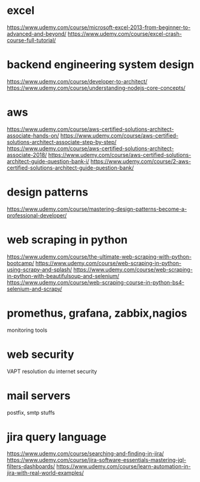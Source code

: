 # excel

https://www.udemy.com/course/microsoft-excel-2013-from-beginner-to-advanced-and-beyond/
https://www.udemy.com/course/excel-crash-course-full-tutorial/

# backend engineering system design
https://www.udemy.com/course/developer-to-architect/
https://www.udemy.com/course/understanding-nodejs-core-concepts/

# aws
https://www.udemy.com/course/aws-certified-solutions-architect-associate-hands-on/
https://www.udemy.com/course/aws-certified-solutions-architect-associate-step-by-step/
https://www.udemy.com/course/aws-certified-solutions-architect-associate-2018/
https://www.udemy.com/course/aws-certified-solutions-architect-guide-question-bank-i/
https://www.udemy.com/course/2-aws-certified-solutions-architect-guide-question-bank/
# design patterns
https://www.udemy.com/course/mastering-design-patterns-become-a-professional-developer/

# web scraping in python
https://www.udemy.com/course/the-ultimate-web-scraping-with-python-bootcamp/
https://www.udemy.com/course/web-scraping-in-python-using-scrapy-and-splash/
https://www.udemy.com/course/web-scraping-in-python-with-beautifulsoup-and-selenium/
https://www.udemy.com/course/web-scraping-course-in-python-bs4-selenium-and-scrapy/

# promethus, grafana, zabbix,nagios
monitoring tools

# web security
VAPT resolution
du internet security

# mail servers
postfix, smtp stuffs


# jira query language
https://www.udemy.com/course/searching-and-finding-in-jira/
https://www.udemy.com/course/jira-software-essentials-mastering-jql-filters-dashboards/
https://www.udemy.com/course/learn-automation-in-jira-with-real-world-examples/